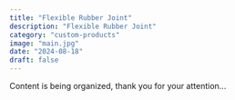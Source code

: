 ```yaml
---
title: "Flexible Rubber Joint"
description: "Flexible Rubber Joint"
category: "custom-products"
image: "main.jpg"
date: "2024-08-18"
draft: false
---
```


Content is being organized, thank you for your attention...